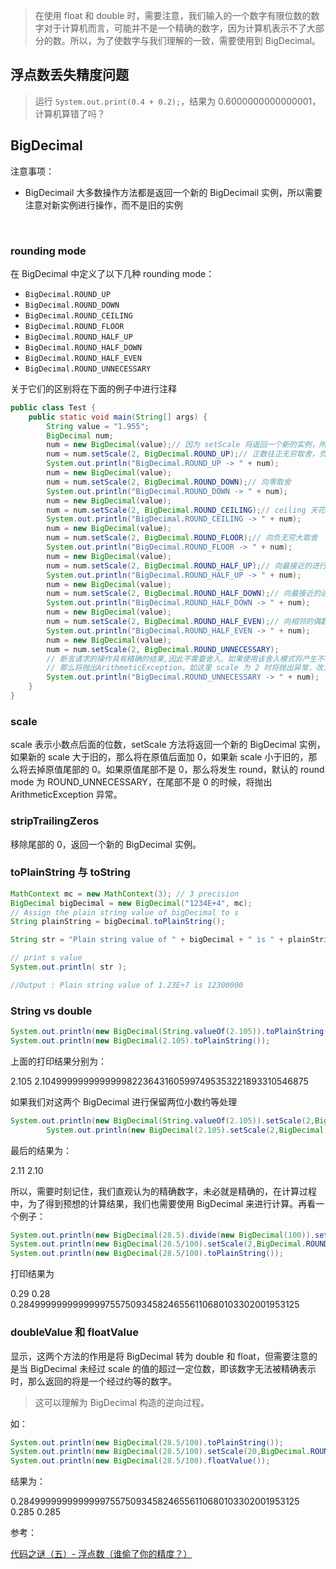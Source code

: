 > 在使用 float 和 double 时，需要注意，我们输入的一个数字有限位数的数字对于计算机而言，可能并不是一个精确的数字，因为计算机表示不了大部分的数。所以，为了使数字与我们理解的一致，需要使用到 BigDecimal。



## 浮点数丢失精度问题

> 运行 `System.out.print(0.4 + 0.2);`，结果为 0.6000000000000001，计算机算错了吗？



## BigDecimal

注意事项：

+ BigDecimail 大多数操作方法都是返回一个新的 BigDecimail 实例，所以需要注意对新实例进行操作，而不是旧的实例

  ​

### rounding mode

在 BigDecimal 中定义了以下几种 rounding mode：

+ `BigDecimal.ROUND_UP`
+ `BigDecimal.ROUND_DOWN`
+ `BigDecimal.ROUND_CEILING`
+ `BigDecimal.ROUND_FLOOR`
+ `BigDecimal.ROUND_HALF_UP`
+ `BigDecimal.ROUND_HALF_DOWN`
+ `BigDecimal.ROUND_HALF_EVEN`
+ `BigDecimal.ROUND_UNNECESSARY`

关于它们的区别将在下面的例子中进行注释

```java
public class Test {
    public static void main(String[] args) {
        String value = "1.955";
        BigDecimal num;
        num = new BigDecimal(value);// 因为 setScale 将返回一个新的实例，所以每次都需要 new 一个新的
        num = num.setScale(2, BigDecimal.ROUND_UP);// 正数往正无穷取舍，负数往负无穷取舍
        System.out.println("BigDecimal.ROUND_UP -> " + num);
        num = new BigDecimal(value);
        num = num.setScale(2, BigDecimal.ROUND_DOWN);// 向零取舍
        System.out.println("BigDecimal.ROUND_DOWN -> " + num);
        num = new BigDecimal(value);
        num = num.setScale(2, BigDecimal.ROUND_CEILING);// ceiling 天花板，向正无穷大取舍
        System.out.println("BigDecimal.ROUND_CEILING -> " + num);
        num = new BigDecimal(value);
        num = num.setScale(2, BigDecimal.ROUND_FLOOR);// 向负无穷大取舍
        System.out.println("BigDecimal.ROUND_FLOOR -> " + num);
        num = new BigDecimal(value);
        num = num.setScale(2, BigDecimal.ROUND_HALF_UP);// 向最接近的进行取舍，四舍五入
        System.out.println("BigDecimal.ROUND_HALF_UP -> " + num);
        num = new BigDecimal(value);
        num = num.setScale(2, BigDecimal.ROUND_HALF_DOWN);// 向最接近的进行取舍，五将舍弃
        System.out.println("BigDecimal.ROUND_HALF_DOWN -> " + num);
        num = new BigDecimal(value);
        num = num.setScale(2, BigDecimal.ROUND_HALF_EVEN);// 向相邻的偶数取舍
        System.out.println("BigDecimal.ROUND_HALF_EVEN -> " + num);
        num = new BigDecimal(value);
        num = num.setScale(2, BigDecimal.ROUND_UNNECESSARY);
        // 断言请求的操作具有精确的结果,因此不需要舍入。如果使用该舍入模式将产生不精确的结果，
        // 那么将抛出ArithmeticException。如这里 scale 为 2 时将抛出异常，改为3后正常
        System.out.println("BigDecimal.ROUND_UNNECESSARY -> " + num);
    }
}
```



### scale

scale 表示小数点后面的位数，setScale 方法将返回一个新的 BigDecimal 实例，如果新的 scale 大于旧的，那么将在原值后面加 0，如果新 scale 小于旧的，那么将去掉原值尾部的 0。如果原值尾部不是 0，那么将发生 round，默认的 round mode 为 ROUND_UNNECESSARY，在尾部不是 0 的时候，将抛出 ArithmeticException 异常。



### stripTrailingZeros

移除尾部的 0，返回一个新的 BigDecimal 实例。



### toPlainString 与 toString

```java
MathContext mc = new MathContext(3); // 3 precision
BigDecimal bigDecimal = new BigDecimal("1234E+4", mc);
// Assign the plain string value of bigDecimal to s
String plainString = bigDecimal.toPlainString();

String str = "Plain string value of " + bigDecimal + " is " + plainString;

// print s value
System.out.println( str );

//Output : Plain string value of 1.23E+7 is 12300000
```



### String vs double

```java
System.out.println(new BigDecimal(String.valueOf(2.105)).toPlainString());
System.out.println(new BigDecimal(2.105).toPlainString());
```

上面的打印结果分别为：

2.105
2.104999999999999982236431605997495353221893310546875

如果我们对这两个 BigDecimal 进行保留两位小数约等处理

```java
System.out.println(new BigDecimal(String.valueOf(2.105)).setScale(2,BigDecimal.ROUND_HALF_UP));
        System.out.println(new BigDecimal(2.105).setScale(2,BigDecimal.ROUND_HALF_UP));
```

 最后的结果为：

2.11
2.10

所以，需要时刻记住，我们直观认为的精确数字，未必就是精确的，在计算过程中，为了得到预想的计算结果，我们也需要使用 BigDecimal 来进行计算。再看一个例子：

```java
System.out.println(new BigDecimal(28.5).divide(new BigDecimal(100)).setScale(2,BigDecimal.ROUND_HALF_UP));
System.out.println(new BigDecimal(28.5/100).setScale(2,BigDecimal.ROUND_HALF_UP));
System.out.println(new BigDecimal(28.5/100).toPlainString());
```

打印结果为

0.29
0.28
0.284999999999999975575093458246556110680103302001953125



### doubleValue 和 floatValue

显示，这两个方法的作用是将 BigDecimal 转为 double 和 float，但需要注意的是当 BigDecimal 未经过 scale 的值的超过一定位数，即该数字无法被精确表示时，那么返回的将是一个经过约等的数字。

> 这可以理解为 BigDecimal 构造的逆向过程。

如：

```java
System.out.println(new BigDecimal(28.5/100).toPlainString());
System.out.println(new BigDecimal(28.5/100).setScale(20,BigDecimal.ROUND_HALF_UP).doubleValue());
System.out.println(new BigDecimal(28.5/100).floatValue());
```

结果为：

0.284999999999999975575093458246556110680103302001953125
0.285
0.285



参考：

[代码之谜（五）- 浮点数（谁偷了你的精度？）](http://justjavac.com/codepuzzle/2012/11/11/codepuzzle-float-who-stole-your-accuracy.html)